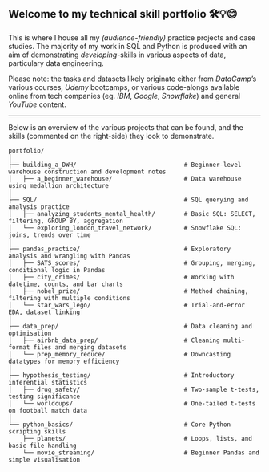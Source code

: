 ## Welcome to my technical skill portfolio 🛠️💡😊

This is where I house all my _(audience-friendly)_ practice projects and case studies. 
The majority of my work in SQL and Python is produced with an aim of demonstrating _developing_-skills in various aspects of data, particulary data engineering.

Please note: the tasks and datasets likely originate either from _DataCamp_’s various courses, _Udemy_ bootcamps, or various code-alongs available online from tech companies (eg. _IBM_, _Google_, _Snowflake_) and general _YouTube_ content.

---

Below is an overview of the various projects that can be found, and the skills (commented on the right-side) they look to demonstrate. 

```
portfolio/
│
├── building_a_DWH/                              # Beginner-level warehouse construction and development notes
│   ├── a_beginner_warehouse/                    # Data warehouse using medallion architecture
│
├── SQL/                                         # SQL querying and analysis practice
│   ├── analyzing_students_mental_health/        # Basic SQL: SELECT, filtering, GROUP BY, aggregation
│   └── exploring_london_travel_network/         # Snowflake SQL: joins, trends over time
│
├── pandas_practice/                             # Exploratory analysis and wrangling with Pandas
│   ├── SATS_scores/                             # Grouping, merging, conditional logic in Pandas
│   ├── city_crimes/                             # Working with datetime, counts, and bar charts
│   ├── nobel_prize/                             # Method chaining, filtering with multiple conditions
│   └── star_wars_lego/                          # Trial-and-error EDA, dataset linking
│
├── data_prep/                                   # Data cleaning and optimisation
│   ├── airbnb_data_prep/                        # Cleaning multi-format files and merging datasets
│   └── prep_memory_reduce/                      # Downcasting datatypes for memory efficiency
│
├── hypothesis_testing/                          # Introductory inferential statistics
│   ├── drug_safety/                             # Two-sample t-tests, testing significance
│   └── worldcups/                               # One-tailed t-tests on football match data
│
└── python_basics/                               # Core Python scripting skills
    ├── planets/                                 # Loops, lists, and basic file handling
    └── movie_streaming/                         # Beginner Pandas and simple visualisation

```
